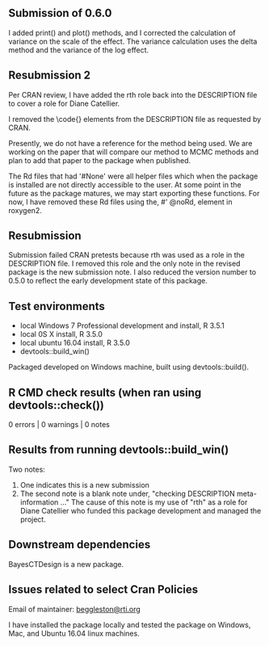 ## Submission of 0.6.0
I added print() and plot() methods, and I corrected
the calculation of variance on the scale of the effect.
The variance calculation uses the delta method and the
variance of the log effect.

## Resubmission 2
Per CRAN review, I have added the rth role back into the
DESCRIPTION file to cover a role for Diane Catellier.

I removed the \code{} elements from the DESCRIPTION file
as requested by CRAN.

Presently, we do not have a reference for the method being 
used. We are working on the paper that will compare our 
method to MCMC methods and plan to add that paper to the 
package when published.

The Rd files that had '#None' were all helper files which 
when the package is installed are not directly accessible to 
the user.  At some point in the future as the package matures, 
we may start exporting these functions. For now, I have 
removed these Rd files using the, #' @noRd, element in 
roxygen2.


## Resubmission
Submission failed CRAN pretests because rth was used as a role
in the DESCRIPTION file.  I removed this role and the only
note in the revised package is the new submission note.
I also reduced the version number to 0.5.0 to reflect the
early development state of this package.

## Test environments
* local Windows 7 Professional development and install, R 3.5.1
* local 0S X install, R 3.5.0
* local ubuntu 16.04 install, R 3.5.0
* devtools::build_win()

Packaged developed on Windows machine, built using devtools::build().

## R CMD check results (when ran using devtools::check())
0 errors | 0 warnings | 0 notes

## Results from running devtools::build_win()
Two notes:  
1) One indicates this is a new submission
2) The second note is a blank note under, "checking DESCRIPTION meta-information ..."
   The cause of this note is my use of "rth" as a role for Diane Catellier who
   funded this package development and managed the project.

## Downstream dependencies
BayesCTDesign is a new package.

## Issues related to select Cran Policies
Email of maintainer: beggleston@rti.org

I have installed the package locally and tested the package 
on Windows, Mac, and Ubuntu 16.04 linux machines.